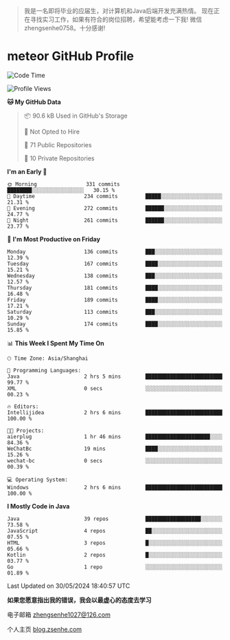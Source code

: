 > 我是一名即将毕业的应届生，对计算机和Java后端开发充满热情。
> 现在正在寻找实习工作，如果有符合的岗位招聘，希望能考虑一下我!
> 微信 zhengsenhe0758。十分感谢!

# meteor  GitHub Profile 

<!--START_SECTION:waka-->
![Code Time](http://img.shields.io/badge/Code%20Time-56%20hrs%205%20mins-blue)

![Profile Views](http://img.shields.io/badge/Profile%20Views-0-blue)

**🐱 My GitHub Data** 

> 📦 90.6 kB Used in GitHub's Storage 
 > 
> 🚫 Not Opted to Hire
 > 
> 📜 71 Public Repositories 
 > 
> 🔑 10 Private Repositories 
 > 
**I'm an Early 🐤** 

```text
🌞 Morning                331 commits         ████████░░░░░░░░░░░░░░░░░   30.15 % 
🌆 Daytime                234 commits         █████░░░░░░░░░░░░░░░░░░░░   21.31 % 
🌃 Evening                272 commits         ██████░░░░░░░░░░░░░░░░░░░   24.77 % 
🌙 Night                  261 commits         ██████░░░░░░░░░░░░░░░░░░░   23.77 % 
```
📅 **I'm Most Productive on Friday** 

```text
Monday                   136 commits         ███░░░░░░░░░░░░░░░░░░░░░░   12.39 % 
Tuesday                  167 commits         ████░░░░░░░░░░░░░░░░░░░░░   15.21 % 
Wednesday                138 commits         ███░░░░░░░░░░░░░░░░░░░░░░   12.57 % 
Thursday                 181 commits         ████░░░░░░░░░░░░░░░░░░░░░   16.48 % 
Friday                   189 commits         ████░░░░░░░░░░░░░░░░░░░░░   17.21 % 
Saturday                 113 commits         ███░░░░░░░░░░░░░░░░░░░░░░   10.29 % 
Sunday                   174 commits         ████░░░░░░░░░░░░░░░░░░░░░   15.85 % 
```


📊 **This Week I Spent My Time On** 

```text
🕑︎ Time Zone: Asia/Shanghai

💬 Programming Languages: 
Java                     2 hrs 5 mins        █████████████████████████   99.77 % 
XML                      0 secs              ░░░░░░░░░░░░░░░░░░░░░░░░░   00.23 % 

🔥 Editors: 
Intellijidea             2 hrs 6 mins        █████████████████████████   100.00 % 

🐱‍💻 Projects: 
aierplug                 1 hr 46 mins        █████████████████████░░░░   84.36 % 
WeChatBc                 19 mins             ████░░░░░░░░░░░░░░░░░░░░░   15.26 % 
wechat-bc                0 secs              ░░░░░░░░░░░░░░░░░░░░░░░░░   00.39 % 

💻 Operating System: 
Windows                  2 hrs 6 mins        █████████████████████████   100.00 % 
```

**I Mostly Code in Java** 

```text
Java                     39 repos            ██████████████████░░░░░░░   73.58 % 
JavaScript               4 repos             ██░░░░░░░░░░░░░░░░░░░░░░░   07.55 % 
HTML                     3 repos             █░░░░░░░░░░░░░░░░░░░░░░░░   05.66 % 
Kotlin                   2 repos             █░░░░░░░░░░░░░░░░░░░░░░░░   03.77 % 
Go                       1 repo              ░░░░░░░░░░░░░░░░░░░░░░░░░   01.89 % 
```




 Last Updated on 30/05/2024 18:40:57 UTC
<!--END_SECTION:waka-->


**如果您愿意指出我的错误，我会以最虚心的态度去学习**

电子邮箱 zhengsenhe1027@126.com

个人主页 [blog.zsenhe.com](http://blog.zsenhe.com/)


